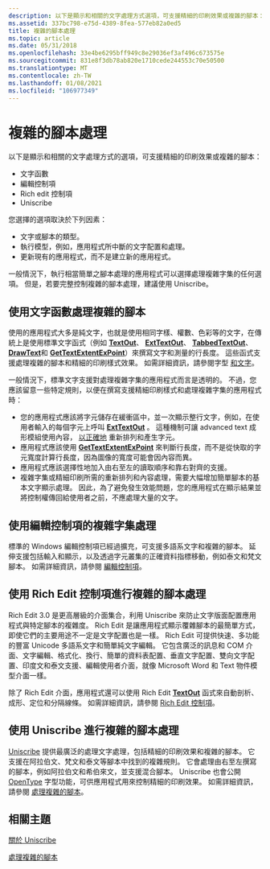 ```yaml
---
description: 以下是顯示和相關的文字處理方式選項，可支援精細的印刷效果或複雜的腳本： Text functionsEdit controlsRich edit controlsUniscribe
ms.assetid: 337bc798-e75d-4389-8fea-577eb82a0ed5
title: 複雜的腳本處理
ms.topic: article
ms.date: 05/31/2018
ms.openlocfilehash: 33e4be6295bff949c8e29036ef3af496c673575e
ms.sourcegitcommit: 831e8f3db78ab820e1710cede244553c70e50500
ms.translationtype: MT
ms.contentlocale: zh-TW
ms.lasthandoff: 01/08/2021
ms.locfileid: "106977349"
---
```

# <a name="complex-script-processing"></a>複雜的腳本處理

以下是顯示和相關的文字處理方式的選項，可支援精細的印刷效果或複雜的腳本：

-   文字函數
-   編輯控制項
-   Rich edit 控制項
-   Uniscribe

您選擇的選項取決於下列因素：

-   文字或腳本的類型。
-   執行模型，例如，應用程式所中斷的文字配置和處理。
-   更新現有的應用程式，而不是建立新的應用程式。

一般情況下，執行相當簡單之腳本處理的應用程式可以選擇處理複雜字集的任何選項。 但是，若要完整控制複雜的腳本處理，建議使用 Uniscribe。

## <a name="complex-script-processing-using-text-functions"></a>使用文字函數處理複雜的腳本

使用的應用程式大多是純文字，也就是使用相同字樣、權數、色彩等的文字，在傳統上是使用標準文字函式（例如 [**TextOut**](/windows/win32/api/wingdi/nf-wingdi-textouta)、 [**ExtTextOut**](/windows/win32/api/wingdi/nf-wingdi-exttextouta)、 [**TabbedTextOut**](/windows/win32/api/winuser/nf-winuser-tabbedtextouta)、 [**DrawText**](/windows/win32/api/winuser/nf-winuser-drawtext)和 [**GetTextExtentExPoint**](/windows/win32/api/wingdi/nf-wingdi-gettextextentexpointa)）來撰寫文字和測量的行長度。 這些函式支援處理複雜的腳本和精細的印刷樣式效果。 如需詳細資訊，請參閱字型 [和文字](../gdi/fonts-and-text.md)。

一般情況下，標準文字支援對處理複雜字集的應用程式而言是透明的。 不過，您應該留意一些特定規則，以便在撰寫支援精細印刷樣式和處理複雜字集的應用程式時：

-   您的應用程式應該將字元儲存在緩衝區中，並一次顯示整行文字，例如，在使用者輸入的每個字元上呼叫 [**ExtTextOut**](/windows/win32/api/wingdi/nf-wingdi-exttextouta) 。 這種機制可讓 advanced text 成形模組使用內容， [以正確地](uniscribe-glossary.md) 重新排列和產生字元。
-   應用程式應該使用 [**GetTextExtentExPoint**](/windows/win32/api/wingdi/nf-wingdi-gettextextentexpointa) 來判斷行長度，而不是從快取的字元寬度計算行長度，因為圖像的寬度可能會因內容而異。
-   應用程式應該選擇性地加入由右至左的讀取順序和靠右對齊的支援。
-   複雜字集或精細印刷所需的重新排列和內容處理，需要大幅增加簡單腳本的基本文字顯示處理。 因此，為了避免發生效能問題，您的應用程式在顯示結果並將控制權傳回給使用者之前，不應處理大量的文字。

## <a name="complex-script-processing-using-edit-controls"></a>使用編輯控制項的複雜字集處理

標準的 Windows 編輯控制項已經過擴充，可支援多語系文字和複雜的腳本。 延伸支援包括輸入和顯示，以及透過字元叢集的正確資料指標移動，例如泰文和梵文腳本。 如需詳細資訊，請參閱 [編輯控制項](../controls/edit-controls.md)。

## <a name="complex-script-processing-using-rich-edit-controls"></a>使用 Rich Edit 控制項進行複雜的腳本處理

Rich Edit 3.0 是更高層級的介面集合，利用 Uniscribe 來防止文字版面配置應用程式與特定腳本的複雜度。 Rich Edit 是讓應用程式顯示覆雜腳本的最簡單方式，即使它們的主要用途不一定是文字配置也是一樣。 Rich Edit 可提供快速、多功能的豐富 Unicode 多語系文字和簡單純文字編輯。 它包含廣泛的訊息和 COM 介面、文字編輯、格式化、換行、簡單的資料表配置、垂直文字配置、雙向文字配置、印度文和泰文支援、編輯使用者介面，就像 Microsoft Word 和 Text 物件模型介面一樣。

除了 Rich Edit 介面，應用程式還可以使用 Rich Edit [**TextOut**](/windows/win32/api/wingdi/nf-wingdi-textouta) 函式來自動剖析、成形、定位和分隔線條。 如需詳細資訊，請參閱 [Rich Edit 控制項](../controls/rich-edit-controls.md)。

## <a name="complex-script-processing-using-uniscribe"></a>使用 Uniscribe 進行複雜的腳本處理

[Uniscribe](uniscribe.md) 提供最廣泛的處理文字處理，包括精細的印刷效果和複雜的腳本。 它支援在阿拉伯文、梵文和泰文等腳本中找到的複雜規則。 它會處理由右至左撰寫的腳本，例如阿拉伯文和希伯來文，並支援混合腳本。 Uniscribe 也會公開 [OpenType](opentype-font-format.md) 字型功能，可供應用程式用來控制精細的印刷效果。 如需詳細資訊，請參閱 [處理複雜的腳本](processing-complex-scripts.md)。

## <a name="related-topics"></a>相關主題

<dl> <dt>

[關於 Uniscribe](about-uniscribe.md)
</dt> <dt>

[處理複雜的腳本](processing-complex-scripts.md)
</dt> </dl>

 

 
